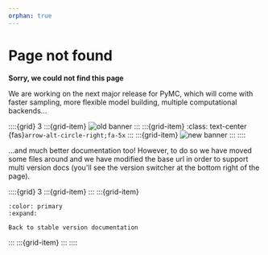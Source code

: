 ```yaml
---
orphan: true
---
```


# Page not found

**Sorry, we could not find this page**

We are working on the next major release for PyMC,
which will come with faster sampling, more flexible
model building, multiple computational backends...

::::{grid} 3
:::{grid-item}
![old banner](https://raw.githubusercontent.com/pymc-devs/pymc/v3/docs/logos/svg/PyMC3_banner.svg)
:::
:::{grid-item}
:class: text-center
{fas}`arrow-alt-circle-right;fa-5x`
:::
:::{grid-item}
![new banner](https://raw.githubusercontent.com/pymc-devs/pymc/main/docs/logos/svg/PyMC_banner.svg)
:::
::::

...and much better documentation too! However, to
do so we have moved some files around and we have
modified the base url in order to support multi version docs
(you'll see the version switcher at the bottom right of the page).

::::{grid} 3
:::{grid-item}
:::
:::{grid-item}
```{button-link} https://docs.pymc.io/en/{{version_slug}}/
:color: primary
:expand:

Back to stable version documentation
```
:::
:::{grid-item}
:::
::::
